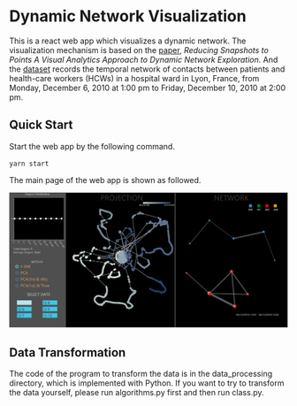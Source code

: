 # Dynamic Network Visualization

This is a react web app which visualizes a dynamic network. The visualization mechanism is based on the [paper](https://ieeexplore.ieee.org/document/7192717), *Reducing Snapshots to Points A Visual Analytics Approach to Dynamic Network Exploration*. And the [dataset](http://networkrepository.com/ia-hospital-ward-proximity-attr.php) records the temporal network of contacts between patients and health-care workers (HCWs) in a hospital ward in Lyon, France, from Monday, December 6, 2010 at 1:00 pm to Friday, December 10, 2010 at 2:00 pm.

## Quick Start

Start the web app by the following command.

```shell
yarn start
```

The main page of the web app is shown as followed.

![home](.\public\home.png)

## Data Transformation

The code of the program to transform the data is in the data_processing directory, which is implemented with Python. If you want to try to transform the data yourself, please run algorithms.py first and then run class.py.

